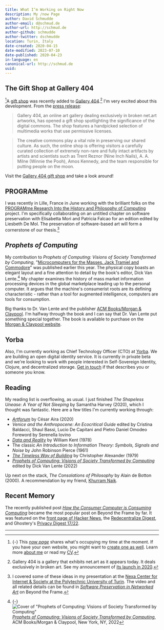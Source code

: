 ```yaml
---
title: What I’m Working on Right Now
description: My /now Page
author: David Schmudde
author-email: d@schmud.de
author-url: http://schmud.de
author-github: schmudde
author-twitter: dschmudde
location: Turin, Italy
date-created: 2020-04-15
date-modified: 2023-07-10
date-published: 2020-04-23
in-language: en
canonical-url: http://schmud.de
uuid:
---
```


## The Gift Shop at Gallery 404

[^now]A [gift shop](http://www.netart.today/pages/gift-shop.html) was recently added to [Gallery 404](http://www.netart.today).[^gallery-404] I'm very excited about this development. From the [press release](http://www.netart.today/pages/press-release.html):

[^now]: {-} This [*now page*](https://nownownow.com/p/j9Ul) shares what's occupying my time at the moment. If you have your own website, you might want to [create one as well](https://nownownow.com/about). Learn more [about me](/pages/about.html) or read my [CV](/cv.html).

[^gallery-404]: Gallery 404 is a gallery that exhibits net.art as it appears today. It deals exclusively in broken art. See my announcement of [its launch in 2020](/posts/2020-30-11-gallery-404.html).

> Gallery 404, an online art gallery dealing exclusively in broken net.art artworks, has opened a gift shop spotlighting the significance of the digital commons. The shop features a handpicked selection of multimedia works that use permissive licenses.

> The creative commons play a vital role in preserving our shared culture. As such, the online shop is offering visitors a carefully curated collection of extremely non-rare and fully intact artifacts by artists and scientists such as Trent Reznor (Nine Inch Nails), A. A. Milne (Winnie the Pooh), Amos Kennedy, and the team responsible for putting people on the moon.

Visit the [Gallery 404 gift shop](http://www.netart.today/pages/gift-shop.html) and take a look around!

## PROGRAMme

I was recently in Lille, France in June working with the brilliant folks on the [PROGRAMme Research Into the History and Philosophy of Computing](https://programme.hypotheses.org/) project. I'm specifically collaborating on an untitled chapter on software preservation with Elisabetta Mori and Patricia Falcao for an edition edited by Liesbeth De Mol. The preservation of software-based art will form a cornerstone of our thesis.[^preservation]

[^preservation]:I covered some of these ideas in my presentation at the [Nexa Center for Internet &amp; Society at the Polytechnic University of Turin](https://nexa.polito.it/mercoledi-133). The video and all related details can be found in *[Software Preservation in Networked Art](/posts/2020-10-21-software-preservation-networked-art.html)* on Beyond the Frame.

## *Prophets of Computing*

My contribution to *Prophets of Computing: Visions of Society Transformed by Computing*, "[Microcomputers for the Masses. Jack Tramiel and Commodore](https://doi.org/10.1145/3548585.3548589)" was published earlier this year. The physical copy boasts an elegant layout and a fine attention to detail by the book's editor, Dick Van Lente.[^prophets-cover] My chapter examines the history of mass market information processing devices in the global marketplace leading up to the personal computer. It argues that the machine's consumerist roots are its defining characteristic - rather than a tool for augmented intelligence, computers are tools for consumption.

[^prophets-cover]: {-} ![Cover of "Prophets of Computing: Visions of Society Transformed by Computing"](/img/book-covers/prophets-cover.png) *[Prophets of Computing: Visions of Society Transformed by Computing](https://books.acm.org/titles#tab2048)*, ACM Books/Morgan & Claypool, New York, NY, 2022

Big thanks to Dr. Van Lente and the publisher [ACM Books/Morgan & Claypool](http://books.acm.org/). I'm halfway through the book and I can say that Dr. Van Lente put something special together. The book is available to purchase on the [Morgan & Claypool website](https://www.morganclaypoolpublishers.com/catalog_Orig/product_info.php?cPath=24&products_id=1725).

## Yorba

Also, I'm currently working as Chief Technology Officer (CTO) at [Yorba](https://www.yorba.co/). We are building an open digital identity service. It is currently in private beta and we're looking to work with people interested in Self-Sovereign Identity, Clojure, and decentralized storage. <i class="fas fa-envelope"></i>  [Get in touch](mailto:&#100;&#064;&#115;&#099;&#104;&#109;&#117;&#100;&#046;&#100;&#101;) if that describes you or someone you know.

## Reading

My reading list is overflowing, as usual. I just finished *The Shapeless Unease: A Year of Not Sleeping* by Samantha Harvey (2020), which I thought was fantastic. Here are a few titles I'm currently working through:

- [*Artforum*](https://www.ndbooks.com/book/artforum/) by César Aira (2020)
- *Venice and the Anthropocene: An Ecocritical Guide* edited by Cristina Baldacci, Shaul Bassi, Lucio De Capitani and Pietro Daniel Omodeo Foreword by Serenella Iovino
- [*Data and Reality*](https://www.bkent.net/Doc/darxrp.htm) by William Kent (1978)
- The classic *An Introduction to Information Theory: Symbols, Signals and Noise* by John Robinson Pierce (1961)
- [*The Timeless Way of Building*](https://en.wikipedia.org/wiki/The_Timeless_Way_of_Building) by Christopher Alexander (1979)
- *[Prophets of Computing: Visions of Society Transformed by Computing](https://books.acm.org/titles#tab2048)* edited by Dick Van Lente (2022)

Up next on the stack, *The Consolations of Philosophy* by Alain de Botton (2000). A recommendation by my friend, [Khurram Naik](https://jelly.mdhv.io/v1/star.gif?pid=KrupPNut8EQGOaNmOwbjXgIS7Iyz&src=mh&evt=hi).

## Recent Memory

The recently published post *[How the Consumer Computer is Consuming Computing](https://schmud.de/posts/2022-08-23-the-consumer-computer.html)* became the most popular post on Beyond the Frame by far. It was featured on the [front page of Hacker News](https://news.ycombinator.com/item?id=32636101), the [Redecentralize Digest](https://redecentralize.org/redigest/2022/kthxbye/), and Ghostery's [Privacy Digest 17/22](https://www.ghostery.com/privacy-digest/editions/20220909).

---

